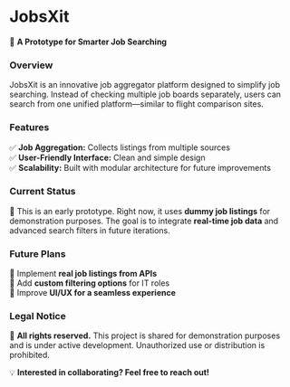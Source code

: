 # JobsXit  

🚀 **A Prototype for Smarter Job Searching**  

### **Overview**  
JobsXit is an innovative job aggregator platform designed to simplify job searching. Instead of checking multiple job boards separately, users can search from one unified platform—similar to flight comparison sites.  

### **Features**  
✅ **Job Aggregation:** Collects listings from multiple sources  
✅ **User-Friendly Interface:** Clean and simple design  
✅ **Scalability:** Built with modular architecture for future improvements  

### **Current Status**  
📌 This is an early prototype. Right now, it uses **dummy job listings** for demonstration purposes. The goal is to integrate **real-time job data** and advanced search filters in future iterations.  

### **Future Plans**  
🔹 Implement **real job listings from APIs**  
🔹 Add **custom filtering options** for IT roles  
🔹 Improve **UI/UX for a seamless experience**  

### **Legal Notice**  
📌 **All rights reserved.** This project is shared for demonstration purposes and is under active development. Unauthorized use or distribution is prohibited.  




💡 **Interested in collaborating? Feel free to reach out!**  

